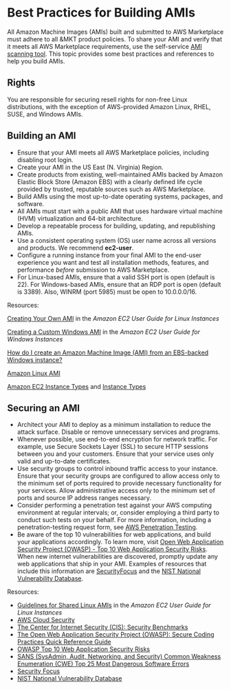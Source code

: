 # Best Practices for Building AMIs<a name="best-practices-for-building-your-amis"></a>

All Amazon Machine Images \(AMIs\) built and submitted to AWS Marketplace must adhere to all &MKT product policies\. To share your AMI and verify that it meets all AWS Marketplace requirements, use the self\-service [AMI scanning tool](https://aws.amazon.com/marketplace/management/manage-products/#/manage-amis.unshared)\. This topic provides some best practices and references to help you build AMIs\.

## Rights<a name="rights"></a>

You are responsible for securing resell rights for non\-free Linux distributions, with the exception of AWS\-provided Amazon Linux, RHEL, SUSE, and Windows AMIs\.

## Building an AMI<a name="building-an-ami"></a>
+ Ensure that your AMI meets all AWS Marketplace policies, including disabling root login\. 
+ Create your AMI in the US East \(N\. Virginia\) Region\. 
+ Create products from existing, well\-maintained AMIs backed by Amazon Elastic Block Store \(Amazon EBS\) with a clearly defined life cycle provided by trusted, reputable sources such as AWS Marketplace\. 
+ Build AMIs using the most up\-to\-date operating systems, packages, and software\. 
+ All AMIs must start with a public AMI that uses hardware virtual machine \(HVM\) virtualization and 64\-bit architecture\. 
+ Develop a repeatable process for building, updating, and republishing AMIs\. 
+ Use a consistent operating system \(OS\) user name across all versions and products\. We recommend **ec2\-user**\.
+ Configure a running instance from your final AMI to the end\-user experience you want and test all installation methods, features, and performance *before* submission to AWS Marketplace\. 
+ For Linux\-based AMIs, ensure that a valid SSH port is open \(default is 22\)\. For Windows\-based AMIs, ensure that an RDP port is open \(default is 3389\)\. Also, WINRM \(port 5985\) must be open to 10\.0\.0\.0/16\. 

 Resources:

 [Creating Your Own AMI](https://docs.aws.amazon.com/AWSEC2/latest/UserGuide/AMIs.html#creating-an-ami) in the *Amazon EC2 User Guide for Linux Instances*

 [Creating a Custom Windows AMI](https://docs.aws.amazon.com/AWSEC2/latest/WindowsGuide/Creating_EBSbacked_WinAMI.html) in the *Amazon EC2 User Guide for Windows Instances* 

 [How do I create an Amazon Machine Image \(AMI\) from an EBS\-backed Windows instance?](https://aws.amazon.com/premiumsupport/knowledge-center/create-ami-ebs-backed-windows/) 

 [Amazon Linux AMI](https://aws.amazon.com/amazon-linux-ami/) 

 [Amazon EC2 Instance Types](http://aws.amazon.com/ec2/instance-types/) and [Instance Types](http://docs.amazonwebservices.com/AWSEC2/latest/UserGuide/instance-types.html?r=2153) 

## Securing an AMI<a name="securing-an-ami"></a>
+ Architect your AMI to deploy as a minimum installation to reduce the attack surface\. Disable or remove unnecessary services and programs\. 
+ Whenever possible, use end\-to\-end encryption for network traffic\. For example, use Secure Sockets Layer \(SSL\) to secure HTTP sessions between you and your customers\. Ensure that your service uses only valid and up\-to\-date certificates\. 
+ Use security groups to control inbound traffic access to your instance\. Ensure that your security groups are configured to allow access only to the minimum set of ports required to provide necessary functionality for your services\. Allow administrative access only to the minimum set of ports and source IP address ranges necessary\. 
+ Consider performing a penetration test against your AWS computing environment at regular intervals; or, consider employing a third party to conduct such tests on your behalf\. For more information, including a penetration\-testing request form, see [AWS Penetration Testing](http://aws.amazon.com/security/penetration-testing/)\. 
+ Be aware of the top 10 vulnerabilities for web applications, and build your applications accordingly\. To learn more, visit [Open Web Application Security Project \(OWASP\) \- Top 10 Web Application Security Risks](https://www.owasp.org/index.php/Category:OWASP_Top_Ten_Project)\. When new internet vulnerabilities are discovered, promptly update any web applications that ship in your AMI\. Examples of resources that include this information are [SecurityFocus](http://www.securityfocus.com/vulnerabilities) and the [NIST National Vulnerability Database](http://nvd.nist.gov/)\.

 Resources:
+ [Guidelines for Shared Linux AMIs](https://docs.aws.amazon.com/AWSEC2/latest/UserGuide/building-shared-amis.html) in the *Amazon EC2 User Guide for Linux Instances*
+  [AWS Cloud Security](http://aws.amazon.com/security/) 
+  [The Center for Internet Security \(CIS\): Security Benchmarks](http://benchmarks.cisecurity.org/downloads/benchmarks/) 
+  [The Open Web Application Security Project \(OWASP\): Secure Coding Practices Quick Reference Guide](https://www.owasp.org/index.php/OWASP_Secure_Coding_Practices_-_Quick_Reference_Guide) 
+  [OWASP Top 10 Web Application Security Risks](https://www.owasp.org/index.php/Category:OWASP_Top_Ten_Project) 
+  [SANS \(SysAdmin, Audit, Networking, and Security\) Common Weakness Enumeration \(CWE\) Top 25 Most Dangerous Software Errors](http://www.sans.org/top25-software-errors/) 
+  [Security Focus](http://www.securityfocus.com/vulnerabilities) 
+  [NIST National Vulnerability Database](http://nvd.nist.gov/) 
